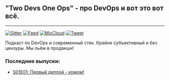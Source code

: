 ## "Two Devs One Ops" - про DevOps и вот это вот всё.
--------------------
[![Gitter](https://badges.gitter.im/2d1o/Lobby.svg)](https://gitter.im/2d1o/Lobby)
[![Feed](https://img.shields.io/badge/Feed-subscribe-yellow.svg?maxAge=2592000)](http://bits.meloncholy.com/mixcloud-rss/2d1o)
[![MixCloud](https://img.shields.io/badge/MixCloud-follow-lightgrey.svg?maxAge=2592000)](https://mixcloud.com/2d1o/)
[![Tweet](https://img.shields.io/twitter/url/http/shields.io.svg?style=social)](https://twitter.com/intent/tweet?text=Я%20слушаю%20подкаст%20%232d1o%20http%3A%2F%2F2d1o.ru)

Подкаст по DevOps и современный стек. Крайне субъективный и без цензуры. Мы льём в продакшн!

### Последние выпуски:

* [S01E01: Первый деплой - комом!](episodes/s01e01.md)